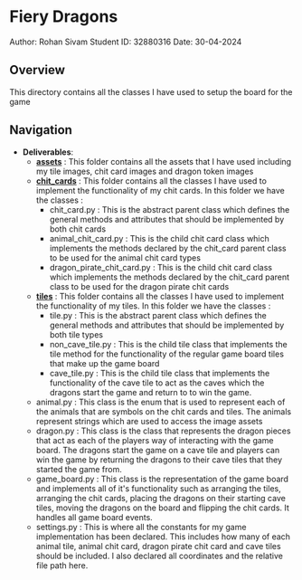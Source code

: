 # Fiery Dragons
Author: Rohan Sivam 
Student ID: 32880316 
Date: 30-04-2024

## Overview
This directory contains all the classes I have used to setup the board for the game

## Navigation

- **Deliverables**: 
    - [**assets**](./assets/) : This folder contains all the assets that I have used including my tile images, chit card images and dragon token images
    - [**chit_cards**](./chit_cards/) : This folder contains all the classes I have used to implement the functionality of my chit cards. In this folder we have the classes : 
        - chit_card.py : This is the abstract parent class which defines the general methods and attributes that should be implemented by both chit cards
        - animal_chit_card.py : This is the child chit card class which implements the methods declared by the chit_card parent class to be used for the animal chit card types
        - dragon_pirate_chit_card.py : This is the child chit card class which implements the methods declared by the chit_card parent class to be used for the dragon pirate chit cards
    - [**tiles**](./tiles/) : This folder contains all the classes I have used to implement the functionality of my tiles. In this folder we have the classes :
        - tile.py : This is the abstract parent class which defines the general methods and attributes that should be implemented by both tile types
        - non_cave_tile.py : This is the child tile class that implements the tile method for the functionality of the regular game board tiles that make up the game board
        - cave_tile.py : This is the child tile class that implements the functionality of the cave tile to act as the caves which the dragons start the game and return to to win the game.
    - animal.py : This class is the enum that is used to represent each of the animals that are symbols on the chit cards and tiles. The animals represent strings which are used to access the image assets
    - dragon.py : This class is the class that represents the dragon pieces that act as each of the players way of interacting with the game board. The dragons start the game on a cave tile and players can win the game by returning the dragons to their cave tiles that they started the game from.
    - game_board.py : This class is the representation of the game board and implements all of it's functionality such as arranging the tiles, arranging the chit cards, placing the dragons on their starting cave tiles, moving the dragons on the board and flipping the chit cards. It handles all game board events.
    - settings.py : This is where all the constants for my game implementation has been declared. This includes how many of each animal tile, animal chit card, dragon pirate chit card and cave tiles should be included. I also declared all coordinates and the relative file path here.